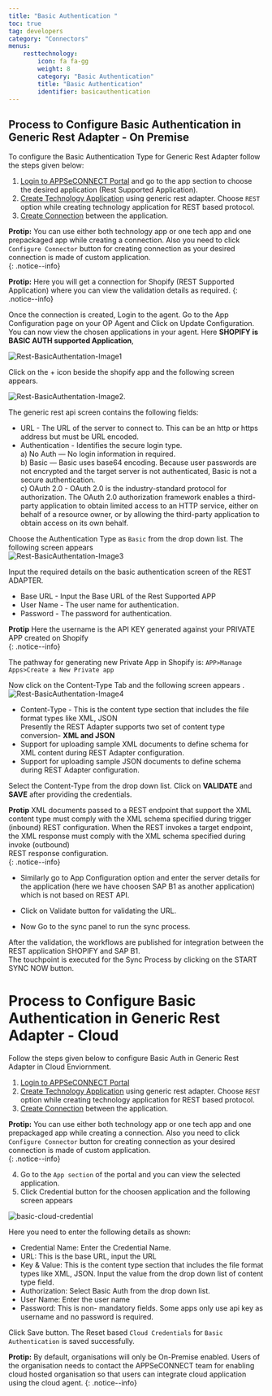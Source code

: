 ```yaml
---
title: "Basic Authentication "
toc: true
tag: developers
category: "Connectors"
menus: 
    resttechnology:
        icon: fa fa-gg
        weight: 8
        category: "Basic Authentication"
        title: "Basic Authentication"
        identifier: basicauthentication
---
```

## Process to Configure Basic Authentication in Generic Rest Adapter - On Premise
To configure the Basic Authentication Type for Generic Rest Adapter follow the steps given below:

1. [Login to APPSeCONNECT Portal](/getting%20started/user-registration-license/) and go to the app section to choose the desired application (Rest Supported Application).  
2. [Create Technology Application](/configuring%20appseconnect/configurations/) using generic rest adapter. Choose `REST` option while creating technology application for REST based protocol.  
3. [Create Connection](/getting%20started/configurations-for-integration/#configuring-connector-while-creating-connection) between the application.  
 
**Protip:** You can use either both technology app or one tech app and one prepackaged app while creating a connection. 
 Also you need to click `Configure Connector` button for creating connection as your desired connection is made of custom application.   
 {: .notice--info}   

  
**Protip:** Here you will get a connection for Shopify (REST Supported Application) where you can view the validation
details as required.
{: .notice--info}    

Once the connection is created, Login to the agent.
Go to the App Configuration page on your OP Agent and Click on Update Configuration.  
You can now view the chosen applications in your agent. Here **SHOPIFY is BASIC AUTH supported Application**, 

![Rest-BasicAuthentation-Image1](/staticfiles/connectors/media/technology-connector/Rest-BasicAuthentation-Image1.png)    

Click on the + icon beside the shopify app and the following screen appears.

![Rest-BasicAuthentation-Image2](/staticfiles/connectors/media/technology-connector/Rest-BasicAuthentation-Image2.png).

The generic rest api screen contains the following fields:   
 
* URL - The URL of the server to connect to. This can be an http or https address but must be URL encoded.    
* Authentication - Identifies the secure login type.     
  a) No Auth — No login information in required.    
  b) Basic — Basic uses base64 encoding. Because user passwords are not encrypted and the target server is not authenticated, Basic is not a secure authentication.    
  c) OAuth 2.0 - OAuth 2.0 is the industry-standard protocol for authorization. The OAuth 2.0 authorization framework enables a third-party
   application to obtain limited access to an HTTP service, either on behalf of a resource owner, or by allowing the third-party application to 
   obtain access on its own behalf.  

Choose the Authentication Type as `Basic` from the drop down list.   The following screen appears  
![Rest-BasicAuthentation-Image3](/staticfiles/connectors/media/technology-connector/Rest-BasicAuthentation-Image3.png)   

Input the required details on the basic authentication screen of the REST ADAPTER.          
* Base URL - Input the Base URL of the Rest Supported APP    
* User Name - The user name for authentication.    
* Password -  The password for authentication.   

**Protip** Here the username is the API KEY generated against your PRIVATE APP created on Shopify     
{: .notice--info}  

The pathway for generating new Private App in Shopify is: `APP>Manage Apps>Create a New Private app `      
 
Now click on the Content-Type Tab and the following screen appears .      
![Rest-BasicAuthentation-Image4](/staticfiles/connectors/media/technology-connector/Rest-BasicAuthentation-Image4.png)  

* Content-Type - This is the content type section that includes the file format types like XML, JSON   
  Presently the REST Adapter supports two set of content type conversion- **XML and JSON**    
* Support for uploading sample XML documents to define schema for XML content during REST Adapter configuration.    
* Support for uploading sample JSON documents to define schema during REST Adapter configuration.    

Select the Content-Type from the drop down list. Click on **VALIDATE** and **SAVE** after providing the credentials.   

**Protip**  XML documents passed to a REST endpoint that support the XML content type must comply with the
XML schema specified during trigger (inbound) REST configuration. When the REST invokes a target endpoint, 
the XML response must comply with the XML schema specified during invoke (outbound)   
REST response configuration.  
{: .notice--info}  

* Similarly go to App Configuration option and enter the server details for the application (here we have choosen
SAP B1 as another application) which is not based on REST API.  
    
* Click on Validate button for validating the URL. 
     
* Now Go to the sync panel to run the sync process.  
   
After the validation, the workflows are published for integration between the REST application SHOPIFY and SAP B1.      
The touchpoint is executed for the Sync Process by clicking on the START SYNC NOW button.           
       
# Process to Configure Basic Authentication in Generic Rest Adapter - Cloud

Follow the steps given below to configure Basic Auth in Generic Rest Adapter in Cloud Enviornment.

1. [Login to APPSeCONNECT Portal](/getting%20started/user-registration-license/)  
2. [Create Technology Application](/configuring%20appseconnect/configurations/) using generic rest adapter. Choose `REST` option while creating technology application for REST based protocol.  
3. [Create Connection](/getting%20started/configurations-for-integration/#configuring-connector-while-creating-connection) between the application.    

**Protip:** You can use either both technology app or one tech app and one prepackaged app while creating a connection. 
 Also you need to click `Configure Connector` button for creating connection as your desired connection is made of custom application.   
 {: .notice--info}    

4. Go to the `App section` of the portal  and you can view the selected application.   
5. Click Credential button for the choosen application and the following screen appears

![basic-cloud-credential](/staticfiles/connectors/media/technology-connector/basic-cloud-credential.png)  

Here you need to enter the following details as shown: 

* Credential Name: Enter the Credential Name.
* URL: This is the base URL, input the URL 
* Key & Value: This is the content type section that includes the file format types like XML, JSON.
  Input the value from the drop down list of content type field.
* Authorization: Select Basic Auth from the drop down list.
* User Name: Enter the user name
* Password: This is non- mandatory fields. Some apps only use api key as username and no password is required.

Click Save button. The Reset based `Cloud Credentials` for `Basic Authentication` is saved successfully.  


**Protip:**  By default, organisations will only be On-Premise enabled. Users of the organisation needs to  contact the APPSeCONNECT team 
for enabling cloud hosted organisation so that users can integrate cloud application using the cloud agent.
{: .notice--info}    